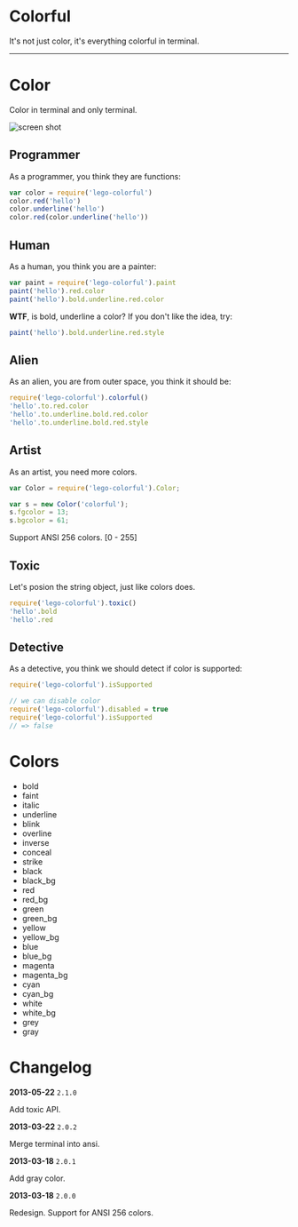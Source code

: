 # Colorful

It's not just color, it's everything colorful in terminal.

---------------------

# Color

Color in terminal and only terminal.

![screen shot](./screen-shot.png)

## Programmer

As a programmer, you think they are functions:

```javascript
var color = require('lego-colorful')
color.red('hello')
color.underline('hello')
color.red(color.underline('hello'))
```

## Human

As a human, you think you are a painter:

```javascript
var paint = require('lego-colorful').paint
paint('hello').red.color
paint('hello').bold.underline.red.color
```

**WTF**, is bold, underline a color? If you don't like the idea, try:

```javascript
paint('hello').bold.underline.red.style
```

## Alien

As an alien, you are from outer space, you think it should be:

```javascript
require('lego-colorful').colorful()
'hello'.to.red.color
'hello'.to.underline.bold.red.color
'hello'.to.underline.bold.red.style
```


## Artist

As an artist, you need more colors.

```javascript
var Color = require('lego-colorful').Color;

var s = new Color('colorful');
s.fgcolor = 13;
s.bgcolor = 61;
```

Support ANSI 256 colors. [0 - 255]


## Toxic

Let's posion the string object, just like colors does.

```javascript
require('lego-colorful').toxic()
'hello'.bold
'hello'.red
```


## Detective

As a detective, you think we should detect if color is supported:

```javascript
require('lego-colorful').isSupported

// we can disable color
require('lego-colorful').disabled = true
require('lego-colorful').isSupported
// => false
```

# Colors

- bold
- faint
- italic
- underline
- blink
- overline
- inverse
- conceal
- strike
- black
- black_bg
- red
- red_bg
- green
- green_bg
- yellow
- yellow_bg
- blue
- blue_bg
- magenta
- magenta_bg
- cyan
- cyan_bg
- white
- white_bg
- grey
- gray

# Changelog

**2013-05-22** `2.1.0`

Add toxic API.

**2013-03-22** `2.0.2`

Merge terminal into ansi.

**2013-03-18** `2.0.1`

Add gray color.

**2013-03-18** `2.0.0`

Redesign. Support for ANSI 256 colors.
